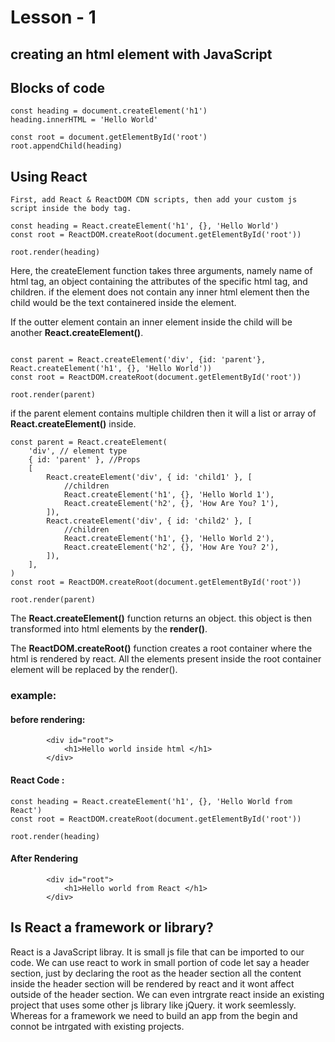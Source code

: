 # Lesson - 1

## creating an html element with JavaScript

## Blocks of code

```
const heading = document.createElement('h1')
heading.innerHTML = 'Hello World'

const root = document.getElementById('root')
root.appendChild(heading)

```


## Using React
    First, add React & ReactDOM CDN scripts, then add your custom js script inside the body tag.
    
```
const heading = React.createElement('h1', {}, 'Hello World')
const root = ReactDOM.createRoot(document.getElementById('root'))

root.render(heading)
```

Here, the createElement function takes three arguments, namely name of html tag, an object containing the attributes of the specific html tag, and children.
if the element does not contain any inner html element then the child would be the text containered inside the element.

If the outter element contain an inner element inside the child will be another **React.createElement()**.
```

const parent = React.createElement('div', {id: 'parent'}, React.createElement('h1', {}, 'Hello World'))
const root = ReactDOM.createRoot(document.getElementById('root'))

root.render(parent)
```

if the parent element contains multiple children then it will a list or array of **React.createElement()** inside.

```
const parent = React.createElement(
	'div', // element type
	{ id: 'parent' }, //Props
	[
		React.createElement('div', { id: 'child1' }, [
			//children
			React.createElement('h1', {}, 'Hello World 1'),
			React.createElement('h2', {}, 'How Are You? 1'),
		]),
		React.createElement('div', { id: 'child2' }, [
			//children
			React.createElement('h1', {}, 'Hello World 2'),
			React.createElement('h2', {}, 'How Are You? 2'),
		]),
	],
)
const root = ReactDOM.createRoot(document.getElementById('root'))

root.render(parent)
```

The **React.createElement()** function returns an object. this object is then transformed into html elements by the **render()**.

The **ReactDOM.createRoot()** function creates a root container where the html is rendered by react. All the elements present inside the root container element will be replaced by the render().

### example: 
#### before rendering:
```
		<div id="root">
			<h1>Hello world inside html </h1>
		</div>

```
#### React Code :
```
const heading = React.createElement('h1', {}, 'Hello World from React')
const root = ReactDOM.createRoot(document.getElementById('root'))

root.render(heading)

```
#### After Rendering

```
		<div id="root">
			<h1>Hello world from React </h1>
		</div>

```

## Is React a framework or library?
React is a JavaScript libray. It is small js file that can be imported to our code. We can use react to work in small portion of code let say a header section, just by declaring the root as the header section all the content inside the header section will be rendered by react and it wont affect outside of the header section. We can even intrgrate react inside an existing project that uses some other js library like jQuery. it work seemlessly. Whereas for a framework we need to build an app from the begin and connot be intrgated with existing projects.